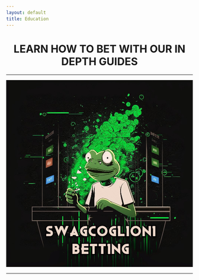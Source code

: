 ```yaml
---
layout: default
title: Education
---  
```



# **<center>LEARN HOW TO BET WITH OUR IN DEPTH GUIDES</center>**  

___
![SWAGCOGBETTING](/assets/images/SWAGCOGLOGO.jpg "Swagcoglioni Logo")  
___  




